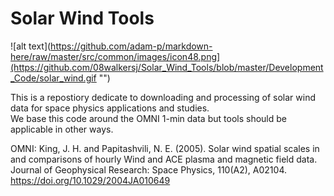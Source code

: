 # Solar Wind Tools

![alt text](https://github.com/adam-p/markdown-here/raw/master/src/common/images/icon48.png](https://github.com/08walkersj/Solar_Wind_Tools/blob/master/Development_Code/solar_wind.gif "")

This is a repostiory dedicate to downloading and processing of solar wind data for space physics applications and studies.\
We base this code around the OMNI 1-min data but tools should be applicable in other ways.

OMNI: King, J. H. and Papitashvili, N. E. (2005). Solar wind spatial scales in and comparisons of hourly Wind and ACE plasma and magnetic field data. Journal of Geophysical Research: Space Physics, 110(A2), A02104. https://doi.org/10.1029/2004JA010649
